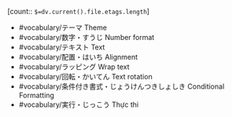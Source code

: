 [count:: `$=dv.current().file.etags.length`]

- #vocabulary/テーマ Theme
- #vocabulary/数字・すうじ Number format
- #vocabulary/テキスト Text
- #vocabulary/配置・はいち Alignment
- #vocabulary/ラッピング Wrap text 
- #vocabulary/回転・かいてん Text rotation
- #vocabulary/条件付き書式・じょうけんつきしょしき Conditional Formatting 
- #vocabulary/実行・じっこう Thực thi
